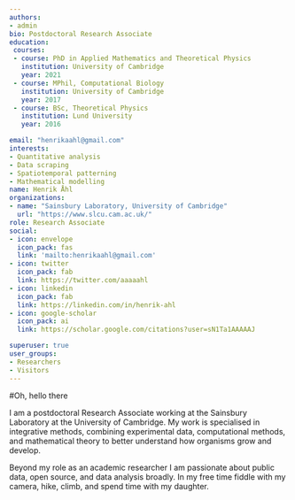 ```yaml
---
authors:
- admin
bio: Postdoctoral Research Associate
education:
 courses:
 - course: PhD in Applied Mathematics and Theoretical Physics
   institution: University of Cambridge
   year: 2021
 - course: MPhil, Computational Biology
   institution: University of Cambridge
   year: 2017
 - course: BSc, Theoretical Physics
   institution: Lund University
   year: 2016

email: "henrikaahl@gmail.com"
interests:
- Quantitative analysis
- Data scraping
- Spatiotemporal patterning
- Mathematical modelling
name: Henrik Åhl
organizations:
- name: "Sainsbury Laboratory, University of Cambridge"
  url: "https://www.slcu.cam.ac.uk/"
role: Research Associate
social:
- icon: envelope
  icon_pack: fas
  link: 'mailto:henrikaahl@gmail.com'
- icon: twitter
  icon_pack: fab
  link: https://twitter.com/aaaaahl
- icon: linkedin
  icon_pack: fab
  link: https://linkedin.com/in/henrik-ahl
- icon: google-scholar
  icon_pack: ai
  link: https://scholar.google.com/citations?user=sN1Ta1AAAAAJ

superuser: true
user_groups:
- Researchers
- Visitors
---
```

#Oh, hello there

I am a postdoctoral Research Associate working at the Sainsbury Laboratory at
the University of Cambridge. My work is specialised in integrative methods,
combining experimental data, computational methods, and mathematical theory to
better understand how organisms grow and develop.

Beyond my role as an academic researcher I am passionate about public data, open
source, and data analysis broadly. In my free time fiddle with my camera, hike, 
climb, and spend time with my daughter.
